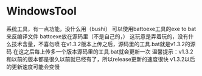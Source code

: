 # WindowsTool
系统工具，有一点功能，没什么用（bushi）
可以使用battoexe工具的exe to bat来反编译文件
battoexe放在源码里（不是自己的，）
这玩意是弄着玩的，没有什么技术含量，不喜勿喷
在v1.3.2版本上传之后，源码里的工具.bat就是v1.3.2的源码
在这之后每上传多一个版本源码里的工具.bat就会更新一次
温馨提示：v1.3.2和以前的版本都是很久以前就已经有了，所以release更新的速度很快
v1.3.2以后的更新速度可能会变慢
